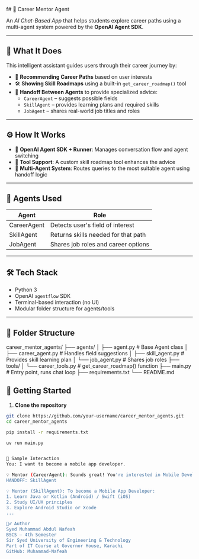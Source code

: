 f# 💼 Career Mentor Agent

An *AI Chat-Based App* that helps students explore career paths using a multi-agent system powered by the **OpenAI Agent SDK**.

---

## 🌟 What It Does

This intelligent assistant guides users through their career journey by:

- 🎯 **Recommending Career Paths** based on user interests
- 🛠️ **Showing Skill Roadmaps** using a built-in `get_career_roadmap()` tool
- 🔄 **Handoff Between Agents** to provide specialized advice:
  - `CareerAgent` – suggests possible fields
  - `SkillAgent` – provides learning plans and required skills
  - `JobAgent` – shares real-world job titles and roles

---

## ⚙️ How It Works

- 🔁 **OpenAI Agent SDK + Runner**: Manages conversation flow and agent switching
- 🧰 **Tool Support**: A custom skill roadmap tool enhances the advice
- 🤖 **Multi-Agent System**: Routes queries to the most suitable agent using handoff logic

---

## 🧠 Agents Used

| Agent        | Role                                |
|--------------|-------------------------------------|
| CareerAgent  | Detects user's field of interest    |
| SkillAgent   | Returns skills needed for that path |
| JobAgent     | Shares job roles and career options |

---

## 🛠️ Tech Stack

- Python 3
- OpenAI `agentflow` SDK
- Terminal-based interaction (no UI)
- Modular folder structure for agents/tools

---

## 📁 Folder Structure

career_mentor_agents/
├── agents/
│ ├── agent.py # Base Agent class
│ ├── career_agent.py # Handles field suggestions
│ ├── skill_agent.py # Provides skill learning plan
│ └── job_agent.py # Shares job roles
├── tools/
│ └── career_tools.py # get_career_roadmap() function
├── main.py # Entry point, runs chat loop
├── requirements.txt
└── README.md

## 🚀 Getting Started

1. **Clone the repository**
```bash
git clone https://github.com/your-username/career_mentor_agents.git
cd career_mentor_agents

pip install -r requirements.txt

uv run main.py


💬 Sample Interaction
You: I want to become a mobile app developer.

💡 Mentor (CareerAgent): Sounds great! You're interested in Mobile Development.
HANDOFF: SkillAgent

💡 Mentor (SkillAgent): To become a Mobile App Developer:
1. Learn Java or Kotlin (Android) / Swift (iOS)
2. Study UI/UX principles
3. Explore Android Studio or Xcode
...

🙋‍♂️ Author
Syed Muhammad Abdul Nafeah
BSCS – 4th Semester
Sir Syed University of Engineering & Technology
Part of IT Course at Governor House, Karachi
GitHub: Muhammad-Nafeah
